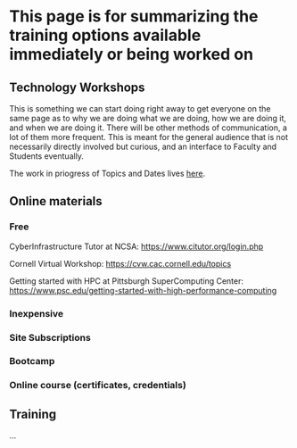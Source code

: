 # This page is for summarizing the training options available immediately or being worked on

## Technology Workshops

This is something we can start doing right away to get everyone on the same page as to why we are doing what we are doing,
how we are doing it, and when we are doing it. There will be other methods of communication, a lot of them more frequent.
This is meant for the general audience that is not necessarily directly involved but curious, and an interface to Faculty
and Students eventually.

The work in priogress of Topics and Dates lives [here](https://github.com/Pomona-ITS/hpc/tree/master/training/workshops).

## Online materials

### Free

CyberInfrastructure Tutor at NCSA: https://www.citutor.org/login.php

Cornell Virtual Workshop: https://cvw.cac.cornell.edu/topics

Getting started with HPC at Pittsburgh SuperComputing Center: https://www.psc.edu/getting-started-with-high-performance-computing

### Inexpensive

### Site Subscriptions

### Bootcamp

### Online course (certificates, credentials)

## Training

...
